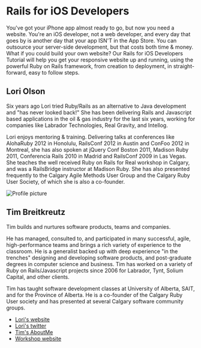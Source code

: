 # Rails for iOS Developers

You've got your iPhone app almost ready to go, but now you need a website. You're an iOS developer, not a web developer, and every day that goes by is another day that your app ISN'T in the App Store. You can outsource your server-side development, but that costs both time & money. What if you could build your own website? Our Rails for iOS Developers Tutorial will help you get your responsive website up and running, using the powerful Ruby on Rails framework, from creation to deployment, in straight-forward, easy to follow steps.

## Lori Olson

Six years ago Lori tried Ruby/Rails as an alternative to Java development and "has never looked back!" She has been delivering Rails and Javascript based applications in the oil & gas industry for the last six years, working for companies like Labrador Technologies, Real Gravity, and Intellog.

Lori enjoys mentoring & training. Delivering talks at conferences like AlohaRuby 2012 in Honolulu, RailsConf 2012 in Austin and ConFoo 2012 in Montreal, she has also spoken at jQuery Conf Boston 2011, Madison Ruby 2011, Conferencia Rails 2010 in Madrid and RailsConf 2009 in Las Vegas. She teaches the well received Ruby on Rails for Real workshop in Calgary, and was a RailsBridge instructor at Madison Ruby. She has also presented frequently to the Calgary Agile Methods User Group and the Calgary Ruby User Society, of which she is also a co-founder.


![Profile picture](https://raw.github.com/wndxlori/rubyconfau-2013-tutorials-cfp/master/rails4ios/profile_picture.jpg)

## Tim Breitkreutz

Tim builds and nurtures software products, teams and companies.

He has managed, consulted to, and participated in many successful, agile, high-performance teams and brings a rich variety of experience to the classroom. He is a generalist backed up with deep experience "in the trenches" designing and developing software products, and post-graduate degrees in computer science and business. Tim has worked on a variety of Ruby on Rails/Javascript projects since 2006 for Labrador, Tynt, Solium Capital, and other clients.

Tim has taught software development classes at University of Alberta, SAIT, and for the Province of Alberta. He is a co-founder of the Calgary Ruby User society and has presented at several Calgary software community groups.


- [Lori's website](http://wndx.posterous.com)
- [Lori's twitter](https://twitter.com/wndxlori)
- [Tim's AboutMe](http://about.me/timbreitkreutz)
- [Workshop website](http://rails4ios.com)
